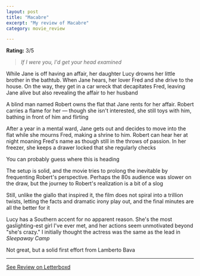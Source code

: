 ```yaml
---
layout: post
title: "Macabre"
excerpt: "My review of Macabre"
category: movie_review

---
```


**Rating:** 3/5

<blockquote><i>If I were you, I'd get your head examined</i></blockquote>While Jane is off having an affair, her daughter Lucy drowns her little brother in the bathtub. When Jane hears, her lover Fred and she drive to the house. On the way, they get in a car wreck that decapitates Fred, leaving Jane alive but also revealing the affair to her husband

A blind man named Robert owns the flat that Jane rents for her affair. Robert carries a flame for her — though she isn't interested, she still toys with him, bathing in front of him and flirting

After a year in a mental ward, Jane gets out and decides to move into the flat while she mourns Fred, making a shrine to him. Robert can hear her at night moaning Fred's name as though still in the throws of passion. In her freezer, she keeps a drawer locked that she regularly checks

You can probably guess where this is heading

The setup is solid, and the movie tries to prolong the inevitable by frequenting Robert's perspective. Perhaps the 80s audience was slower on the draw, but the journey to Robert's realization is a bit of a slog

Still, unlike the giallo that inspired it, the film does not spiral into a trillion twists, letting the facts and dramatic irony play out, and the final minutes are all the better for it

Lucy has a Southern accent for no apparent reason. She's the most gaslighting-est girl I've ever met, and her actions seem unmotivated beyond "she's crazy." I initially thought the actress was the same as the lead in <i>Sleepaway Camp</i>

Not great, but a solid first effort from Lamberto Bava

<hr>

[See Review on Letterboxd](https://boxd.it/4NmSOL)
